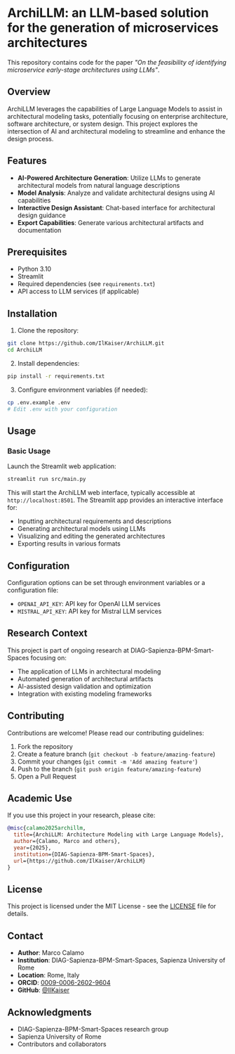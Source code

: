 # ArchiLLM: an LLM-based solution for the generation of microservices architectures

This repository contains code for the paper *"On the feasibility of identifying microservice early-stage architectures using LLMs"*.

## Overview

ArchiLLM leverages the capabilities of Large Language Models to assist in architectural modeling tasks, potentially focusing on enterprise architecture, software architecture, or system design. This project explores the intersection of AI and architectural modeling to streamline and enhance the design process.

## Features

- **AI-Powered Architecture Generation**: Utilize LLMs to generate architectural models from natural language descriptions
- **Model Analysis**: Analyze and validate architectural designs using AI capabilities
- **Interactive Design Assistant**: Chat-based interface for architectural design guidance
- **Export Capabilities**: Generate various architectural artifacts and documentation

## Prerequisites

- Python 3.10
- Streamlit
- Required dependencies (see `requirements.txt`)
- API access to LLM services (if applicable)

## Installation

1. Clone the repository:
```bash
git clone https://github.com/IlKaiser/ArchiLLM.git
cd ArchiLLM
```

2. Install dependencies:
```bash
pip install -r requirements.txt
```

3. Configure environment variables (if needed):
```bash
cp .env.example .env
# Edit .env with your configuration
```

## Usage

### Basic Usage

Launch the Streamlit web application:

```bash
streamlit run src/main.py
```

This will start the ArchiLLM web interface, typically accessible at `http://localhost:8501`. The Streamlit app provides an interactive interface for:

- Inputting architectural requirements and descriptions
- Generating architectural models using LLMs
- Visualizing and editing the generated architectures
- Exporting results in various formats



## Configuration

Configuration options can be set through environment variables or a configuration file:

- `OPENAI_API_KEY`: API key for OpenAI LLM services
- `MISTRAL_API_KEY`: API key for Mistral LLM services


## Research Context

This project is part of ongoing research at DIAG-Sapienza-BPM-Smart-Spaces focusing on:

- The application of LLMs in architectural modeling
- Automated generation of architectural artifacts
- AI-assisted design validation and optimization
- Integration with existing modeling frameworks

## Contributing

Contributions are welcome! Please read our contributing guidelines:

1. Fork the repository
2. Create a feature branch (`git checkout -b feature/amazing-feature`)
3. Commit your changes (`git commit -m 'Add amazing feature'`)
4. Push to the branch (`git push origin feature/amazing-feature`)
5. Open a Pull Request

## Academic Use

If you use this project in your research, please cite:

```bibtex
@misc{calamo2025archillm,
  title={ArchiLLM: Architecture Modeling with Large Language Models},
  author={Calamo, Marco and others},
  year={2025},
  institution={DIAG-Sapienza-BPM-Smart-Spaces},
  url={https://github.com/IlKaiser/ArchiLLM}
}
```

## License

This project is licensed under the MIT License - see the [LICENSE](LICENSE) file for details.

## Contact

- **Author**: Marco Calamo
- **Institution**: DIAG-Sapienza-BPM-Smart-Spaces, Sapienza University of Rome
- **Location**: Rome, Italy
- **ORCID**: [0009-0006-2602-9604](https://orcid.org/0009-0006-2602-9604)
- **GitHub**: [@IlKaiser](https://github.com/IlKaiser)


## Acknowledgments

- DIAG-Sapienza-BPM-Smart-Spaces research group
- Sapienza University of Rome
- Contributors and collaborators
